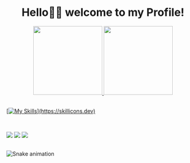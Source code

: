 <h1  align="center"> Hello👋🏼 welcome to my Profile! </h1>

<div align="center">
  <a href="https://github.com/luizgmachado">
  <img  height="180em" src="https://github-readme-stats.vercel.app/api?username=luizgmachado&show_icons=true&theme=tokyonight&include_all_commits=true&count_private=true"/>
  <img  height="180em"  src="https://github-readme-stats.vercel.app/api/top-langs/?username=luizgmachado&layout=compact&langs_count=7&theme=tokyonight"/>
</div>
  
  <br/>

[![My Skills](https://skillicons.dev/icons?i=html,css,js,ts,react,vite,vscode,figma,)](https://skillicons.dev)

  
  ##
  
  <br/>
 
<div> 
  <a href="https://discord.com/channels/@me" target="_blank"><img src="https://img.shields.io/badge/Discord-7289DA?style=for-the-badge&logo=discord&logoColor=white" target="_blank"></a> 
  <a href = "mailto:luiz.gustavo.machado@hotmail.com"><img src="https://img.shields.io/badge/-Gmail-%23333?style=for-the-badge&logo=gmail&logoColor=white" target="_blank"></a>
  <a href="https://www.linkedin.com/in/luiz-gustavo-machado-lopes/" target="_blank"><img src="https://img.shields.io/badge/-LinkedIn-%230077B5?style=for-the-badge&logo=linkedin&logoColor=white" target="_blank"></a> 
  
  ##
 
  ![Snake animation](https://github.com/luizgmachado/luizgmachado/blob/output/github-contribution-grid-snake.svg)
 
</div>
  
 
